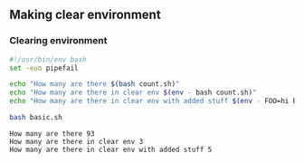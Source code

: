 ## Making clear environment
### Clearing environment

```bash
#!/usr/bin/env bash
set -euo pipefail

echo "How many are there $(bash count.sh)"
echo "How many are there in clear env $(env - bash count.sh)"
echo "How many are there in clear env with added stuff $(env - FOO=hi BAR=aa bash count.sh)"


```
```bash
bash basic.sh
```
```
How many are there 93
How many are there in clear env 3
How many are there in clear env with added stuff 5
```
